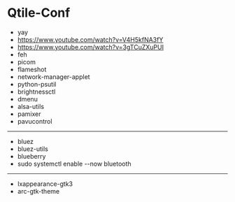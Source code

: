 # Qtile-Conf

- yay
- https://www.youtube.com/watch?v=V4H5kfNA3fY
- https://www.youtube.com/watch?v=3gTCuZXuPUI
- feh
- picom
- flameshot
- network-manager-applet
- python-psutil
- brightnessctl
- dmenu
- alsa-utils
- pamixer
- pavucontrol
---
- bluez
- bluez-utils
- blueberry
- sudo systemctl enable --now bluetooth
---
- lxappearance-gtk3
- arc-gtk-theme

